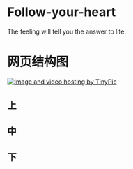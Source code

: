 # Follow-your-heart
The feeling will tell you the answer to life.
# 网页结构图

<a href="http://tinypic.com?ref=2hfs3u8" target="_blank"><img src="http://i63.tinypic.com/2hfs3u8.jpg" border="0" alt="Image and video hosting by TinyPic"></a>
## 上

## 中

## 下
